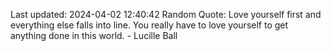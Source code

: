 Last updated: 2024-04-02 12:40:42
Random Quote: Love yourself first and everything else falls into line. You really have to love yourself to get anything done in this world. - Lucille Ball